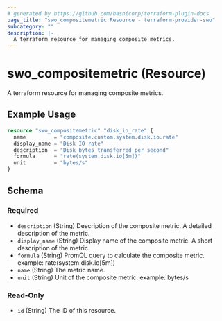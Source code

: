 ```yaml
---
# generated by https://github.com/hashicorp/terraform-plugin-docs
page_title: "swo_compositemetric Resource - terraform-provider-swo"
subcategory: ""
description: |-
  A terraform resource for managing composite metrics.
---
```


# swo_compositemetric (Resource)

A terraform resource for managing composite metrics.

## Example Usage

```terraform
resource "swo_compositemetric" "disk_io_rate" {
  name         = "composite.custom.system.disk.io.rate"
  display_name = "Disk IO rate"
  description  = "Disk bytes transferred per second"
  formula      = "rate(system.disk.io[5m])"
  unit         = "bytes/s"
}
```

<!-- schema generated by tfplugindocs -->
## Schema

### Required

- `description` (String) Description of the composite metric. A detailed description of the metric.
- `display_name` (String) Display name of the composite metric. A short description of the metric.
- `formula` (String) PromQL query to calculate the composite metric. example: rate(system.disk.io[5m])
- `name` (String) The metric name.
- `unit` (String) Unit of the composite metric. example: bytes/s

### Read-Only

- `id` (String) The ID of this resource.
